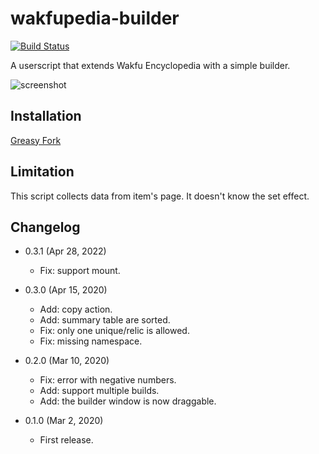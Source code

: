 wakfupedia-builder
==================

[![Build Status](https://travis-ci.com/eight04/wakfupedia-builder.svg?branch=master)](https://travis-ci.com/eight04/wakfupedia-builder)

A userscript that extends Wakfu Encyclopedia with a simple builder.

![screenshot](https://i.imgur.com/WnUcQKf.png)

Installation
------------

[Greasy Fork](https://greasyfork.org/en/scripts/397194-wakfupedia-builder)

Limitation
----------

This script collects data from item's page. It doesn't know the set effect.

Changelog
---------

* 0.3.1 (Apr 28, 2022)

  - Fix: support mount.

* 0.3.0 (Apr 15, 2020)

  - Add: copy action.
  - Add: summary table are sorted.
  - Fix: only one unique/relic is allowed.
  - Fix: missing namespace.

* 0.2.0 (Mar 10, 2020)

  - Fix: error with negative numbers.
  - Add: support multiple builds.
  - Add: the builder window is now draggable.

* 0.1.0 (Mar 2, 2020)

  - First release.
